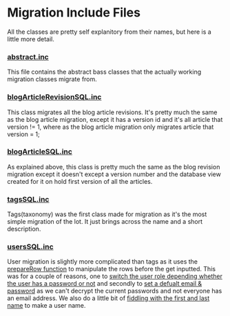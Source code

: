 Migration Include Files
=======================
All the classes are pretty self explanitory from their names, but here is a little more detail.


### [abstract.inc](https://github.com/CreativeOutbreak/migrate_newint/blob/master/includes/abstract.inc)
This file contains the abstract bass classes that the actually working migration classes migrate from.

### [blogArticleRevisionSQL.inc](https://github.com/CreativeOutbreak/migrate_newint/blob/master/includes/blogArticleRevisionSQL.inc)
This class migrates all the blog article revisions. It's pretty much the same as the blog article migration, except it has a version id and it's all article that version != 1, where as the blog article migration only migrates article that version = 1;

### [blogArticleSQL.inc](https://github.com/CreativeOutbreak/migrate_newint/blob/master/includes/blogArticleSQL.inc)
As explained above, this class is pretty much the same as the blog revision migration except it doesn't except a version number and the database view created for it on hold first version of all the articles.

### [tagsSQL.inc](https://github.com/CreativeOutbreak/migrate_newint/blob/master/includes/tagsSQL.inc)
Tags(taxonomy) was the first class made for migration as it's the most simple migration of the lot.  It just brings across the name and a short description.

### [usersSQL.inc](https://github.com/CreativeOutbreak/migrate_newint/blob/master/includes/usersSQL.inc)
User migration is slightly more complicated than tags as it uses the [prepareRow function](https://github.com/CreativeOutbreak/migrate_newint/blob/master/includes/usersSQL.inc#L88) to manipulate the rows before the get inputted.  This was for a couple of reasons, one to [switch the user role depending whether the user has a password or not](https://github.com/CreativeOutbreak/migrate_newint/blob/master/includes/usersSQL.inc#L90-L95) and secondly to [set a defualt email & password](https://github.com/CreativeOutbreak/migrate_newint/blob/master/includes/usersSQL.inc#L97-L100) as we can't decrypt the current passwords and not everyone has an email address.  We also do a little bit of [fiddling with the first and last name](https://github.com/CreativeOutbreak/migrate_newint/blob/master/includes/usersSQL.inc#L101-L111) to make a user name.

